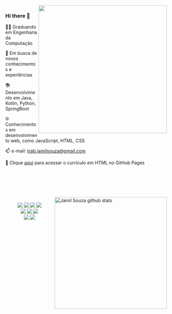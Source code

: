 <img src="https://raw.githubusercontent.com/MicaelliMedeiros/micaellimedeiros/master/image/computer-illustration.png" min-width="400px" max-width="400px" width="400px" align="right">


### Hi there 👋

<!--
**jamilzin1/jamilzin1** is a ✨ _special_ ✨ repository because its `README.md` (this file) appears on your GitHub profile.



Here are some ideas to get you started:

- 🔭 I’m currently working on ...
- 🌱 I’m currently learning ...
- 👯 I’m looking to collaborate on ...
- 🤔 I’m looking for help with ...
- 💬 Ask me about ...
- 📫 How to reach me: ...
- 😄 Pronouns: ...
- ⚡ Fun fact: ...
-->




👨‍💻 Graduando em Engenharia da Computação

🚀 Em busca de novos conhecimentos e experiências

📚 Desenvolvimento em Java, Kotlin, Python, SpringBoot

🌐 Conhecimentos em desenvolvimento web, como JavaScript, HTML, CSS


📫 e-mail: trab.jamilsouza@gmail.com

📜 Clique [aqui](https://jamilzin1.github.io) para acessar o currículo em HTML no GitHub Pages
<br><br><br><br><br>

<br>
 <img  align="right" src = "https://github-readme-stats.vercel.app/api/top-langs/?username=jamilzin1&layout=compact&theme=dracula" alt="Jamil Souza github stats" min-width="400px" max-width="400px" width="350px" />
 
<br>
<div align="left">
<div align= "center" name ="languages">

<img  src="https://img.shields.io/badge/Java-4f4c52?style=for-the-badge&logo=java&logoColor=black">
  <img src="https://img.shields.io/badge/Kotlin-4f4c52?&style=for-the-badge&logo=kotlin&logoColor="/>
 <img src="https://img.shields.io/badge/JavaScript-4f4c52?style=for-the-badge&logo=javascript&logoColor=yellow">
<img src="https://img.shields.io/badge/C-4f4c52?style=for-the-badge&logo=c&logoColor=white">
<br>

 <img src="https://img.shields.io/badge/Spring-ffcf66?style=for-the-badge&logo=spring&logoColor">
<img src="https://img.shields.io/badge/HTML-ffcf66?style=for-the-badge&logo=html5&logoColor=orange">
<img src="https://img.shields.io/badge/CSS-ffcf66?&style=for-the-badge&logo=css3&logoColor=blue">
<br>
<img src="https://img.shields.io/badge/PostgreSQL-d9d9d9?style=for-the-badge&logo=postgresql&logoColor=">
 <img src="https://img.shields.io/badge/MySQL-d9d9d9?style=for-the-badge&logo=mysql&logoColor=black">
  </div>
  </div>
